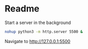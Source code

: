 # Readme

Start a server in the background

```bash
nohup python3 -m http.server 5500 &
```

Navigate to http://127.0.0.1:5500
